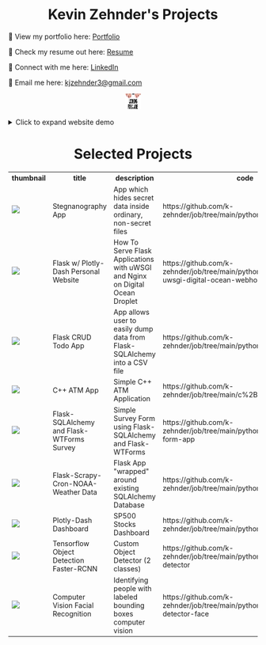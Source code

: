 <p align="center">
	<h1 style="text-align: center">
		Kevin Zehnder's Projects</h1>

👀 View my portfolio here: <a href="https://www.meet-kevin-z.com">Portfolio</a>

📝 Check my resume out here: <a href="https://bit.ly/3qTYTEf">Resume</a>

💬 Connect with me here: <a href="https://www.linkedin.com/in/meet-kevin-zehnder/"> LinkedIn</a>

📧 Email me here: kjzehnder3@gmail.com

<p align="center">
  <img src="docs/imgs/job1_resized.jpeg" style="width:32px;height:32px;">
</p>

<details>
<summary>Click to expand website demo</summary>
<p align="center">
  <img src="docs/imgs/website.gif">
</p>
</details>

<div class="content">
    <h1 style="text-align: center">Selected Projects</h1>
    <table>
        <tr>
            <th>thumbnail</th>
	    <th>title</th>
            <th>description</th>
            <th>code</th>
        </tr>
	<tr>
		<td><img src="https://github.com/k-zehnder/job/blob/main/docs/imgs/homepageSten1.png"></td>
                <td>Stegnanography App</td>
                <td>App which hides secret data inside ordinary, non-secret files</td>
                <td>https://github.com/k-zehnder/job/tree/main/python/steganographyApp</td>
    	</tr>
	<tr>
		<td><img src="https://github.com/k-zehnder/job/blob/main/docs/imgs/website.gif"></td>
                <td>Flask w/ Plotly-Dash Personal Website</td>
                <td>How To Serve Flask Applications with uWSGI and Nginx on Digital Ocean Droplet</td>
                <td>https://github.com/k-zehnder/job/tree/main/python/flask-nginx-uwsgi-digital-ocean-webhost</td>
         </tr>
	 <tr>
		<td><img src="https://github.com/k-zehnder/job/blob/main/docs/imgs/todoAppUSAGE1.png"></td>
                <td>Flask CRUD Todo App</td>
                <td>App allows user to easily dump data from Flask-SQLAlchemy into a CSV file</td>
                <td>https://github.com/k-zehnder/job/tree/main/python/todoApp</td>
         </tr>
	 <tr>
		<td><img src="https://github.com/k-zehnder/job/blob/main/docs/imgs/BANK_DEMO1.png"></td>
                <td>C++ ATM App</td>
                <td>Simple C++ ATM Application</td>
                <td>https://github.com/k-zehnder/job/tree/main/c%2B%2B/ATMApplication</td>
          </tr>
	  <tr>
		<td><img src="https://github.com/k-zehnder/job/blob/main/docs/imgs/form_survey1.png"></td>
                <td>Flask-SQLAlchemy and Flask-WTForms Survey</td>
                <td>Simple Survey Form using Flask-SQLAlchemy and Flask-WTForms</td>
                <td>https://github.com/k-zehnder/job/tree/main/python/simple-survey-form-app</td>
           </tr>
	   <tr>
		<td><img src="https://github.com/k-zehnder/job/blob/main/docs/imgs/flask_sqla_existing.png"></td>
                <td>Flask-Scrapy-Cron-NOAA-Weather Data</td>
                <td>Flask App "wrapped" around existing SQLAlchemy Database</td>
                <td>https://github.com/k-zehnder/job/tree/main/python/flask_existing_sqla</td>
            </tr>
	    <tr>
	    	<td><img src="https://github.com/k-zehnder/job/blob/main/docs/imgs/dash_sp500.gif"></td>
	    	<td>Plotly-Dash Dashboard</td>
	    	<td>SP500 Stocks Dashboard</td>
	    	<td>https://github.com/k-zehnder/job/tree/main/python/plotlydash-sp500</td>
	    <tr>
                <td><img src="https://github.com/k-zehnder/job/blob/main/docs/imgs/usage1.png"></td>
                <td>Tensorflow Object Detection Faster-RCNN</td>
                <td>Custom Object Detector (2 classes)</td>
                <td>https://github.com/k-zehnder/job/tree/main/python/cv-sanitizer-detector</td>
            </tr>
	    <tr>
		<td><img src="https://github.com/k-zehnder/job/blob/main/docs/imgs/candidates_facial_recognition.jpg"></td>
                <td>Computer Vision Facial Recognition</td>
                <td>Identifying people with labeled bounding boxes computer vision</td>
                <td>https://github.com/k-zehnder/job/tree/main/python/cv-president-detector-face</td>
            </tr>
    </table>

  </body>
</html
